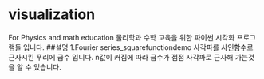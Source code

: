 # visualization
For Physics and math education
물리학과 수학 교육을 위한 파이썬 시각화 프로그램들 입니다.
##설명
1.Fourier series_squarefunctiondemo
사각파를 사인함수로 근사시킨 푸리에 급수 입니다. n값이 커짐에 따라 급수가 점점 사각파로 근사해 가는것을 알 수 있습니다.
